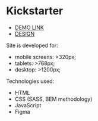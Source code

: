 # Kickstarter

- [DEMO LINK](https://alexanderkolomiiets.github.io/Kickstarter/) 
- [DESIGN](https://www.figma.com/file/Ujp7bCFuvuJlkn8TSbQPSZ/Kickstarter_FE-students)

Site is developed for:

- mobile screens: >320px;
- tablets: >768px;
- desktop: >1200px;

Technologies used:

- HTML
- CSS (SASS, BEM methodology)
- JavaScript
- Figma
